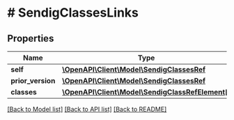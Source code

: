 # # SendigClassesLinks

## Properties

Name | Type | Description | Notes
------------ | ------------- | ------------- | -------------
**self** | [**\OpenAPI\Client\Model\SendigClassesRef**](SendigClassesRef.md) |  | [optional]
**prior_version** | [**\OpenAPI\Client\Model\SendigClassesRef**](SendigClassesRef.md) |  | [optional]
**classes** | [**\OpenAPI\Client\Model\SendigClassRefElement[]**](SendigClassRefElement.md) |  | [optional]

[[Back to Model list]](../../README.md#models) [[Back to API list]](../../README.md#endpoints) [[Back to README]](../../README.md)
